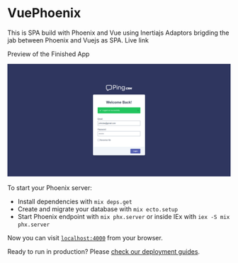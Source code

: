 # VuePhoenix
This is SPA build with Phoenix and Vue using Inertiajs Adaptors brigding the jab between Phoenix and Vuejs as SPA. Live link


Preview of the Finished App


![](/priv/static/images/preview.png)


To start your Phoenix server:

  * Install dependencies with `mix deps.get`
  * Create and migrate your database with `mix ecto.setup`
  * Start Phoenix endpoint with `mix phx.server` or inside IEx with `iex -S mix phx.server`

Now you can visit [`localhost:4000`](http://localhost:4000) from your browser.

Ready to run in production? Please [check our deployment guides](https://hexdocs.pm/phoenix/deployment.html).

